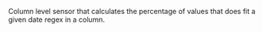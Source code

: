 Column level sensor that calculates the percentage of values that does fit a given date regex in a column.
